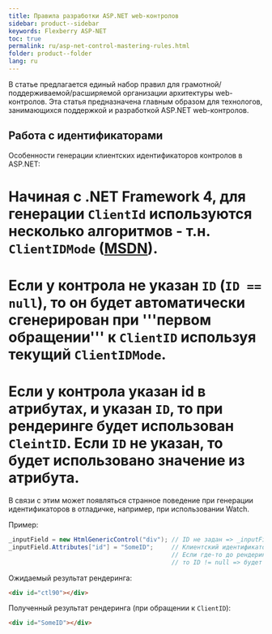 ```yaml
---
title: Правила разработки ASP.NET web-контролов
sidebar: product--sidebar
keywords: Flexberry ASP-NET
toc: true
permalink: ru/asp-net-control-mastering-rules.html
folder: product--folder
lang: ru
---
```


В статье предлагается единый набор правил для грамотной/поддерживаемой/расширяемой организации архитектуры web-контролов.
Эта статья предназначена главным образом для технологов, занимающихся поддержкой и разработкой ASP.NET web-контролов.

## Работа с идентификаторами

Особенности генерации клиентских идентификаторов контролов в ASP.NET:
# Начиная с .NET Framework 4, для генерации `ClientId` используются несколько алгоритмов - т.н. `ClientIDMode` ([MSDN](http://msdn.microsoft.com/en-us/library/system.web.ui.control.clientidmode.aspx)).
# Если у контрола не указан `ID` (`ID == null`), то он будет автоматически сгенерирован при '''первом обращении''' к `ClientID` используя текущий `ClientIDMode`.
# Если у контрола указан id в атрибутах, и указан `ID`, то при рендеринге будет использован `CleintID`. Если `ID` не указан, то будет использовано значение из атрибута.

В связи с этим может появляться странное поведение при генерации идентификаторов в отладичке, например, при использовании Watch.

Пример:
```cs
_inputField = new HtmlGenericControl("div"); // ID не задан => _inputField.ID == null
_inputField.Attributes["id"] = "SomeID";     // Клиентский идентификатор задан через HTML атрибут.
                                             // Если где-то до рендеринга / в Watch будет вызван _inputField.ClinetID,
                                             // то ID != null => будет использован сгенерированный CleintID.
```
Ожидаемый результат рендеринга:
```html
<div id="ctl90"></div>
```

Полученный результат рендеринга (при обращении к `ClientID`):
```html
<div id="SomeID"></div>
```